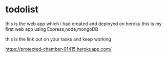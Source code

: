 # todolist
this is the web app which i had created and deployed on heroku.this is my first web app using Express,node,mongoDB


this is the link put on your tasks and keep working 

https://protected-chamber-01415.herokuapp.com/
